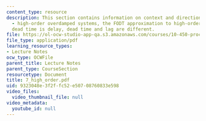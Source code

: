 ```yaml
---
content_type: resource
description: This section contains information on context and direction, big and slow
  - high-order overdamped systems, the FODT approximation to high-order step response,
  dead time is delay, dead time and lag are different.
file: https://ol-ocw-studio-app-qa.s3.amazonaws.com/courses/10-450-process-dynamics-operations-and-control-spring-2006/9323048e3f2ffc52e50708760833e598_7_high_order.pdf
file_type: application/pdf
learning_resource_types:
- Lecture Notes
ocw_type: OCWFile
parent_title: Lecture Notes
parent_type: CourseSection
resourcetype: Document
title: 7_high_order.pdf
uid: 9323048e-3f2f-fc52-e507-08760833e598
video_files:
  video_thumbnail_file: null
video_metadata:
  youtube_id: null
---
```

